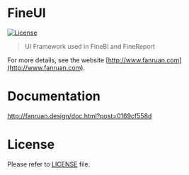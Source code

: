 FineUI
============
[![License](https://img.shields.io/badge/license-Apache%202-4EB1BA.svg)](https://www.apache.org/licenses/LICENSE-2.0.html)
> UI Framework used in FineBI and FineReport

For more details, see the website [http://www.fanruan.com](http://www.fanruan.com).

Documentation
=============

http://fanruan.design/doc.html?post=0169cf558d

License
============
Please refer to [LICENSE](https://github.com/fanruan/fineui/blob/master/LICENSE) file.

